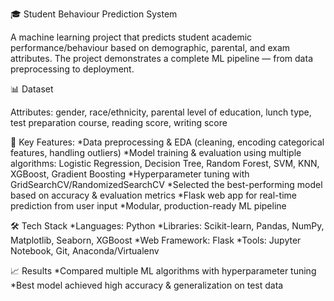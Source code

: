 🎓 Student Behaviour Prediction System

A machine learning project that predicts student academic performance/behaviour based on demographic, parental, and exam attributes. The project demonstrates a complete ML pipeline — from data preprocessing to deployment.

📊 Dataset

Attributes: gender, race/ethnicity, parental level of education, lunch type, test preparation course, reading score, writing score

🚀 Key Features:
*Data preprocessing & EDA (cleaning, encoding categorical features, handling outliers)
*Model training & evaluation using multiple algorithms:
Logistic Regression, Decision Tree, Random Forest, SVM, KNN, XGBoost, Gradient Boosting
*Hyperparameter tuning with GridSearchCV/RandomizedSearchCV
*Selected the best-performing model based on accuracy & evaluation metrics
*Flask web app for real-time prediction from user input
*Modular, production-ready ML pipeline

🛠 Tech Stack
*Languages: Python
*Libraries: Scikit-learn, Pandas, NumPy, Matplotlib, Seaborn, XGBoost
*Web Framework: Flask
*Tools: Jupyter Notebook, Git, Anaconda/Virtualenv

📈 Results
*Compared multiple ML algorithms with hyperparameter tuning
*Best model achieved high accuracy & generalization on test data
